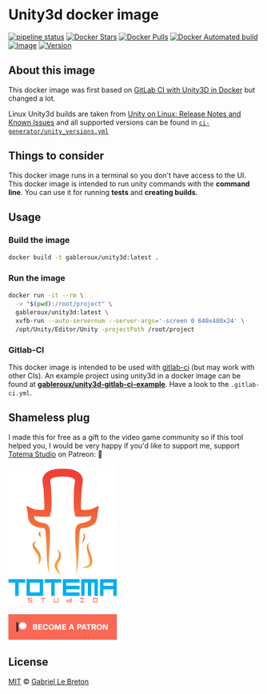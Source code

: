 # Unity3d docker image

[![pipeline status](https://gitlab.com/gableroux/unity3d/badges/master/pipeline.svg)](https://gitlab.com/gableroux/unity3d/commits/master) [![Docker Stars](https://img.shields.io/docker/stars/gableroux/unity3d.svg)](https://hub.docker.com/r/gableroux/unity3d/) [![Docker Pulls](https://img.shields.io/docker/pulls/gableroux/unity3d.svg)](https://hub.docker.com/r/gableroux/unity3d/) [![Docker Automated build](https://img.shields.io/docker/automated/gableroux/unity3d.svg)](https://hub.docker.com/r/gableroux/unity3d/) [![Image](https://images.microbadger.com/badges/image/gableroux/unity3d.svg)](https://microbadger.com/images/gableroux/unity3d) [![Version](https://images.microbadger.com/badges/version/gableroux/unity3d.svg)](https://microbadger.com/images/gableroux/unity3d)

## About this image

This docker image was first based on [GitLab CI with Unity3D in Docker](https://www.projects.science.uu.nl/DGKVj16/blog/gitlab-ci-with-unity3d-in-docker/) but changed a lot.

Linux Unity3d builds are taken from [Unity on Linux: Release Notes and Known Issues](https://forum.unity3d.com/threads/unity-on-linux-release-notes-and-known-issues.350256/) and all supported versions can be found in [`ci-generator/unity_versions.yml`](ci-generator/unity_versions.yml)

## Things to consider

This docker image runs in a terminal so you don't have access to the UI. This docker image is intended to run unity commands with the **command line**. You can use it for running **tests** and **creating builds**.

## Usage

### Build the image

```bash
docker build -t gableroux/unity3d:latest .
```

### Run the image

```bash
docker run -it --rm \
  -v "$(pwd):/root/project" \
  gableroux/unity3d:latest \
  xvfb-run --auto-servernum --server-args='-screen 0 640x480x24' \
  /opt/Unity/Editor/Unity -projectPath /root/project
```

### Gitlab-CI

This docker image is intended to be used with [gitlab-ci](https://about.gitlab.com/features/gitlab-ci-cd/) (but may work with other CIs). An example project using unity3d in a docker image can be found at **[gableroux/unity3d-gitlab-ci-example](https://gitlab.com/gableroux/unity3d-gitlab-ci-example)**. Have a look to the `.gitlab-ci.yml`.

## Shameless plug

I made this for free as a gift to the video game community so if this tool helped you, I would be very happy if you'd like to support me, support [Totema Studio](https://totemastudio.com) on Patreon: :beers:

[![Totema Studio Logo](./doc/totema-studio-logo-217.png)](https://patreon.com/totemastudio)

[![Become a Patron](./doc/become_a_patron_button.png)](https://www.patreon.com/bePatron?c=1073078)

## License

[MIT](LICENSE.md) © [Gabriel Le Breton](https://gableroux.com)

